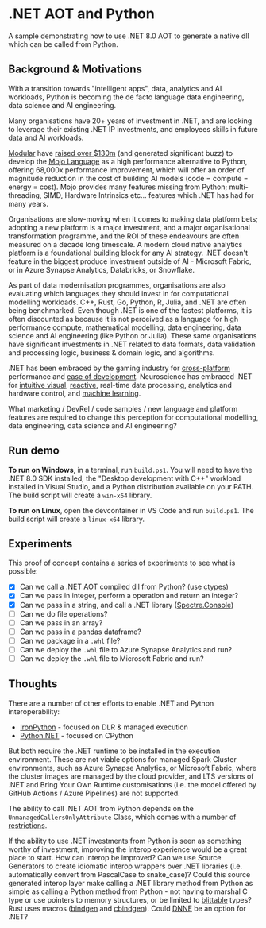 # .NET AOT and Python

A sample demonstrating how to use .NET 8.0 AOT to generate a native dll which can be called from Python.

## Background & Motivations

With a transition towards "intelligent apps", data, analytics and AI workloads, Python is becoming the de facto language data engineering, data science and AI engineering. 

Many organisations have 20+ years of investment in .NET, and are looking to leverage their existing .NET IP investments, and employees skills in future data and AI workloads.

[Modular](https://www.modular.com) have [raised over $130m](https://techcrunch.com/2023/08/24/modular-raises-100m-for-ai-dev-tools/) (and generated significant buzz) to develop the [Mojo Language](https://www.modular.com/max/mojo) as a high performance alternative to Python, offering 68,000x performance improvement, which will offer an order of magnitude reduction in the cost of building AI models (code = compute = energy = cost). Mojo provides many features missing from Python; multi-threading, SIMD, Hardware Intrinsics etc... features which .NET has had for many years.

Organisations are slow-moving when it comes to making data platform bets; adopting a new platform is a major investment, and a major organisational transformation programme, and the ROI of these endeavours are often measured on a decade long timescale. A modern cloud native analytics platform is a foundational building block for any AI strategy. .NET doesn't feature in the biggest produce investment outside of AI - Microsoft Fabric, or in Azure Synapse Analytics, Databricks, or Snowflake. 

As part of data modernisation programmes, organisations are also evaluating which languages they should invest in for computational modelling workloads. C++, Rust, Go, Python, R, Julia, and .NET are often being benchmarked. Even though .NET is one of the fastest platforms, it is often discounted as because it is not perceived as a language for high performance compute, mathematical modelling, data engineering, data science and AI engineering (like Python or Julia). These same organisations have significant investments in .NET related to data formats, data validation and processing logic, business & domain logic, and algorithms. 

.NET has been embraced by the gaming industry for [cross-platform](https://docs.unity3d.com/Manual/overview-of-dot-net-in-unity.html) performance and [ease of development](https://docs.godotengine.org/en/stable/contributing/development/compiling/compiling_with_dotnet.html). Neuroscience has embraced .NET for [intuitive visual](https://www.sainsburywellcome.org/web/blog/making-research-accessible-intuitive-visual-programming-language), [reactive](https://bonsai-rx.org/), real-time data processing, analytics and hardware control, and [machine learning](https://www.sainsburywellcome.org/web/blog/collaborating-toward-next-telescope-experimental-neuroscience). 

What marketing / DevRel / code samples / new language and platform features are required to change this perception for computational modelling, data engineering, data science and AI engineering?

## Run demo

**To run on Windows**, in a terminal, run `build.ps1`. You will need to have the .NET 8.0 SDK installed, the "Desktop development with C++" workload installed in Visual Studio, and a Python distribution available on your PATH. The build script will create a `win-x64` library.

**To run on Linux**, open the devcontainer in VS Code and run `build.ps1`. The build script will create a `linux-x64` library.

## Experiments

This proof of concept contains a series of experiments to see what is possible:

- [x] Can we call a .NET AOT compiled dll from Python? (use [ctypes](https://docs.python.org/3/library/ctypes.html))
- [x] Can we pass in integer, perform a operation and return an integer?
- [x] Can we pass in a string, and call a .NET library ([Spectre.Console](https://github.com/spectreconsole/spectre.console))
- [ ] Can we do file operations?
- [ ] Can we pass in an array?
- [ ] Can we pass in a pandas dataframe?
- [ ] Can we package in a `.whl` file?
- [ ] Can we deploy the `.whl` file to Azure Synapse Analytics and run?
- [ ] Can we deploy the `.whl` file to Microsoft Fabric and run?

## Thoughts

There are a number of other efforts to enable .NET and Python interoperability:

- [IronPython](https://ironpython.net/) - focused on DLR & managed execution
- [Python.NET](https://pythonnet.github.io/) - focused on CPython

But both require the .NET runtime to be installed in the execution environment. These are not viable options for managed Spark Cluster environments, such as Azure Synapse Analytics, or Microsoft Fabric, where the cluster images are managed by the cloud provider, and LTS versions of .NET and Bring Your Own Runtime customisations (i.e. the model offered by GitHub Actions / Azure Pipelines) are not supported.

The ability to call .NET AOT from Python depends on the `UnmanagedCallersOnlyAttribute` Class, which comes with a number of [restrictions](https://learn.microsoft.com/en-us/dotnet/api/system.runtime.interopservices.unmanagedcallersonlyattribute?view=net-8.0#remarks).

If the ability to use .NET investments from Python is seen as something worthy of investment, improving the interop experience would be a great place to start. How can interop be improved? Can we use Source Generators to create idiomatic interop wrappers over .NET libraries (i.e. automatically convert from PascalCase to snake_case)? Could this source generated interop layer make calling a .NET library method from Python as simple as calling a Python method from Python - not having to marshal C type or use pointers to memory structures, or be limited to [blittable](https://learn.microsoft.com/en-us/dotnet/framework/interop/blittable-and-non-blittable-types) types? Rust uses macros ([bindgen](https://github.com/rust-lang/rust-bindgen) and [cbindgen](https://github.com/mozilla/cbindgen)). Could [DNNE](https://github.com/AaronRobinsonMSFT/DNNE) be an option for .NET?